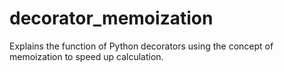 # decorator_memoization
Explains the function of Python decorators using the concept of memoization to speed up calculation.

